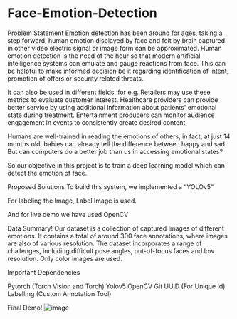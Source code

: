 # Face-Emotion-Detection
Problem Statement
Emotion detection has been around for ages, taking a step forward, human emotion displayed by face and felt by brain captured in other video electric signal or image form can be approximated. Human emotion detection is the need of the hour so that modern artificial intelligence systems can emulate and gauge reactions from face. This can be helpful to make informed decision be it regarding identification of intent, promotion of offers or security related threats.

It can also be used in different fields,  for e.g. Retailers may use these metrics to evaluate customer interest. Healthcare providers can provide better service by using additional information about patients' emotional state during treatment. Entertainment producers can monitor audience engagement in events to consistently create desired content.

Humans are well-trained in reading the emotions of others, in fact, at just 14 months old, babies can already tell the difference between happy and sad. But can computers do a better job than us in accessing emotional states?

So our objective in this project is to train a deep learning model which can detect the emotion of face.

Proposed Solutions
To build this system, we implemented a “YOLOv5”

For labeling the Image, Label Image is used.

And for live demo we have used OpenCV

Data Summary!
Our dataset is a collection of  captured Images of different emotions. It contains a total of around 300 face annotations, where images are also of various resolution. The dataset incorporates a range of challenges, including difficult pose angles, out-of-focus faces and low resolution. Only color images are used. 

Important Dependencies

Pytorch (Torch Vision and Torch)
Yolov5
OpenCV
Git
UUID (For Unique Id)
LabelImg (Custom Annotation Tool)

Final Demo!
![image](https://user-images.githubusercontent.com/108734660/216535723-6806ea18-d706-4786-ac4e-21e31e901478.png)

